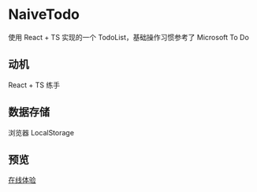 # NaiveTodo
使用 React + TS 实现的一个 TodoList，基础操作习惯参考了 Microsoft To Do

## 动机
React + TS 练手

## 数据存储
浏览器 LocalStorage

## 预览
[在线体验](https://todo.colax.co)